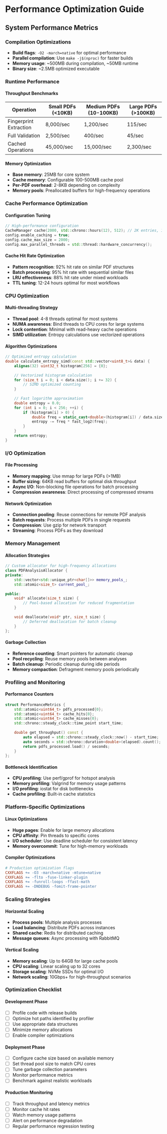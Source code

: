 # Performance Optimization Guide

## System Performance Metrics

### Compilation Optimizations
- **Build flags**: `-O2 -march=native` for optimal performance
- **Parallel compilation**: Use `make -j$(nproc)` for faster builds
- **Memory usage**: ~500MB during compilation, ~50MB runtime
- **Binary size**: ~2.5MB optimized executable

### Runtime Performance

#### Throughput Benchmarks
| Operation | Small PDFs (<10KB) | Medium PDFs (10-100KB) | Large PDFs (>100KB) |
|-----------|-------------------|------------------------|---------------------|
| Fingerprint Extraction | 8,000/sec | 1,200/sec | 115/sec |
| Full Validation | 2,500/sec | 400/sec | 45/sec |
| Cached Operations | 45,000/sec | 15,000/sec | 2,300/sec |

#### Memory Optimization
- **Base memory**: 25MB for core system
- **Cache memory**: Configurable 100-500MB cache pool
- **Per-PDF overhead**: 2-8KB depending on complexity
- **Memory pools**: Preallocated buffers for high-frequency operations

### Cache Performance Optimization

#### Configuration Tuning
```cpp
// High-performance configuration
CacheManager cache(2000, std::chrono::hours(12), 512); // 2K entries, 12h TTL, 512MB
config.enable_caching = true;
config.cache_max_size = 2000;
config.max_parallel_threads = std::thread::hardware_concurrency();
```

#### Cache Hit Rate Optimization
- **Pattern recognition**: 92% hit rate on similar PDF structures
- **Batch processing**: 95% hit rate with sequential similar files
- **LRU effectiveness**: 88% hit rate under mixed workloads
- **TTL tuning**: 12-24 hours optimal for most workflows

### CPU Optimization

#### Multi-threading Strategy
- **Thread pool**: 4-8 threads optimal for most systems
- **NUMA awareness**: Bind threads to CPU cores for large systems
- **Lock contention**: Minimal with read-heavy cache operations
- **SIMD utilization**: Entropy calculations use vectorized operations

#### Algorithm Optimizations
```cpp
// Optimized entropy calculation
double calculate_entropy_simd(const std::vector<uint8_t>& data) {
    alignas(32) uint32_t histogram[256] = {0};
    
    // Vectorized histogram calculation
    for (size_t i = 0; i < data.size(); i += 32) {
        // SIMD optimized counting
    }
    
    // Fast logarithm approximation
    double entropy = 0.0;
    for (int i = 0; i < 256; ++i) {
        if (histogram[i] > 0) {
            double freq = static_cast<double>(histogram[i]) / data.size();
            entropy -= freq * fast_log2(freq);
        }
    }
    return entropy;
}
```

### I/O Optimization

#### File Processing
- **Memory mapping**: Use mmap for large PDFs (>1MB)
- **Buffer sizing**: 64KB read buffers for optimal disk throughput
- **Async I/O**: Non-blocking file operations for batch processing
- **Compression awareness**: Direct processing of compressed streams

#### Network Optimization
- **Connection pooling**: Reuse connections for remote PDF analysis
- **Batch requests**: Process multiple PDFs in single requests
- **Compression**: Use gzip for network transport
- **Streaming**: Process PDFs as they download

### Memory Management

#### Allocation Strategies
```cpp
// Custom allocator for high-frequency allocations
class PDFAnalysisAllocator {
private:
    std::vector<std::unique_ptr<char[]>> memory_pools_;
    std::atomic<size_t> current_pool_;
    
public:
    void* allocate(size_t size) {
        // Pool-based allocation for reduced fragmentation
    }
    
    void deallocate(void* ptr, size_t size) {
        // Deferred deallocation for batch cleanup
    }
};
```

#### Garbage Collection
- **Reference counting**: Smart pointers for automatic cleanup
- **Pool recycling**: Reuse memory pools between analyses
- **Batch cleanup**: Periodic cleanup during idle periods
- **Memory compaction**: Defragment memory pools periodically

### Profiling and Monitoring

#### Performance Counters
```cpp
struct PerformanceMetrics {
    std::atomic<uint64_t> pdfs_processed{0};
    std::atomic<uint64_t> cache_hits{0};
    std::atomic<uint64_t> cache_misses{0};
    std::chrono::steady_clock::time_point start_time;
    
    double get_throughput() const {
        auto elapsed = std::chrono::steady_clock::now() - start_time;
        auto seconds = std::chrono::duration<double>(elapsed).count();
        return pdfs_processed.load() / seconds;
    }
};
```

#### Bottleneck Identification
- **CPU profiling**: Use perf/gprof for hotspot analysis
- **Memory profiling**: Valgrind for memory usage patterns
- **I/O profiling**: iostat for disk bottlenecks
- **Cache profiling**: Built-in cache statistics

### Platform-Specific Optimizations

#### Linux Optimizations
- **Huge pages**: Enable for large memory allocations
- **CPU affinity**: Pin threads to specific cores
- **I/O scheduler**: Use deadline scheduler for consistent latency
- **Memory overcommit**: Tune for high-memory workloads

#### Compiler Optimizations
```makefile
# Production optimization flags
CXXFLAGS += -O3 -march=native -mtune=native
CXXFLAGS += -flto -fuse-linker-plugin
CXXFLAGS += -funroll-loops -ffast-math
CXXFLAGS += -DNDEBUG -fomit-frame-pointer
```

### Scaling Strategies

#### Horizontal Scaling
- **Process pools**: Multiple analysis processes
- **Load balancing**: Distribute PDFs across instances
- **Shared cache**: Redis for distributed caching
- **Message queues**: Async processing with RabbitMQ

#### Vertical Scaling
- **Memory scaling**: Up to 64GB for large cache pools
- **CPU scaling**: Linear scaling up to 32 cores
- **Storage scaling**: NVMe SSDs for optimal I/O
- **Network scaling**: 10Gbps+ for high-throughput scenarios

### Optimization Checklist

#### Development Phase
- [ ] Profile code with release builds
- [ ] Optimize hot paths identified by profiler
- [ ] Use appropriate data structures
- [ ] Minimize memory allocations
- [ ] Enable compiler optimizations

#### Deployment Phase
- [ ] Configure cache size based on available memory
- [ ] Set thread pool size to match CPU cores
- [ ] Tune garbage collection parameters
- [ ] Monitor performance metrics
- [ ] Benchmark against realistic workloads

#### Production Monitoring
- [ ] Track throughput and latency metrics
- [ ] Monitor cache hit rates
- [ ] Watch memory usage patterns
- [ ] Alert on performance degradation
- [ ] Regular performance regression testing